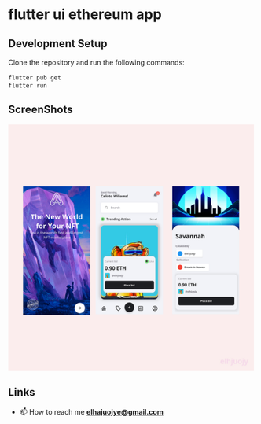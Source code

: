 # flutter ui ethereum app 

## Development Setup
Clone the repository and run the following commands:
```
flutter pub get
flutter run
```

## ScreenShots
<img src="assets/screenshot/one.jpg" height="500em" /> 

## Links
- 📫 How to reach me **elhajuojye@gmail.com**
